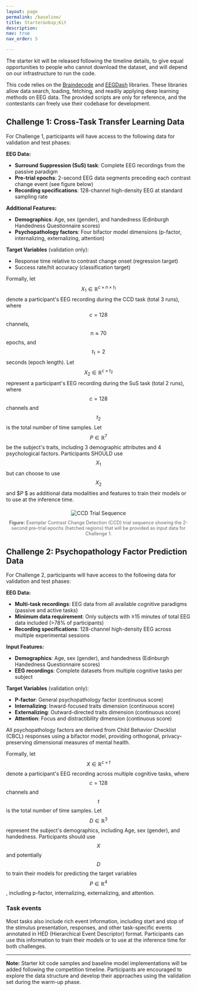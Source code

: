 ```yaml
---
layout: page
permalink: /baseline/
title: Starter&nbsp;Kit
description:  
nav: true
nav_order: 5

---
```


The starter kit will be released following the timeline details, to give equal opportunities to people who cannot download the dataset, and will depend on our infrastructure to run the code.

This code relies on the [Braindecode](https://braindecode.org) and [EEGDash](https://eegdash.org) libraries. These libraries allow data search, loading, fetching, and readily applying deep learning methods on EEG data. The provided scripts are only for reference, and the contestants can freely use their codebase for development.

## Challenge 1: Cross-Task Transfer Learning Data

For Challenge 1, participants will have access to the following data for validation and test phases:

**EEG Data:**
- **Surround Suppression (SuS) task**: Complete EEG recordings from the passive paradigm
- **Pre-trial epochs**: 2-second EEG data segments preceding each contrast change event (see figure below)
- **Recording specifications**: 128-channel high-density EEG at standard sampling rate

**Additional Features:**
- **Demographics**: Age, sex (gender), and handedness (Edinburgh Handedness Questionnaire scores)
- **Psychopathology factors**: Four bifactor model dimensions (p-factor, internalizing, externalizing, attention)

**Target Variables** (validation only):
- Response time relative to contrast change onset (regression target)
- Success rate/hit accuracy (classification target)

Formally, let $$X_1 \in \mathbb{R}^{c \times n \times t_1}$$ denote a participant's EEG recording during the CCD task (total 3 runs), where $$c = 128$$ channels, $$n \approx 70$$ epochs, and $$t_1 = 2$$ seconds (epoch length). Let $$X_2 \in \mathbb{R}^{c \times t_2}$$ represent a participant's EEG recording during the SuS task (total 2 runs), where $$c = 128$$ channels and $$t_2$$ is the total number of time samples. Let $$P \in \mathbb{R}^7$$ be the subject's traits, including 3 demographic attributes and 4 psychological factors. Participants SHOULD use $$X_1$$ but can choose to use $$X_2$$ and $$P$ $ as additional data modalities and features to train their models or to use at the inference time.

<div style="text-align: center; margin: 20px 0;">
  <img src="https://eeg2025.github.io/assets/img/CCD_sequence.png" alt="CCD Trial Sequence" style="max-width: 80%; height: auto;">
  <p style="font-size: 0.9em; color: #666; margin-top: 10px;">
    <strong>Figure:</strong> Exemplar Contrast Change Detection (CCD) trial sequence showing the 2-second pre-trial epochs (hatched regions) that will be provided as input data for Challenge 1.
  </p>
</div>

## Challenge 2: Psychopathology Factor Prediction Data

For Challenge 2, participants will have access to the following data for validation and test phases:

**EEG Data:**
- **Multi-task recordings**: EEG data from all available cognitive paradigms (passive and active tasks)
- **Minimum data requirement**: Only subjects with ≥15 minutes of total EEG data included (>78% of participants)
- **Recording specifications**: 128-channel high-density EEG across multiple experimental sessions

**Input Features:**
- **Demographics**: Age, sex (gender), and handedness (Edinburgh Handedness Questionnaire scores)
- **EEG recordings**: Complete datasets from multiple cognitive tasks per subject

**Target Variables** (validation only):
- **P-factor**: General psychopathology factor (continuous score)
- **Internalizing**: Inward-focused traits dimension (continuous score) 
- **Externalizing**: Outward-directed traits dimension (continuous score)
- **Attention**: Focus and distractibility dimension (continuous score)

All psychopathology factors are derived from Child Behavior Checklist (CBCL) responses using a bifactor model, providing orthogonal, privacy-preserving dimensional measures of mental health.

Formally, let $$X \in \mathbb{R}^{c \times t}$$ denote a participant's EEG recording across multiple cognitive tasks, where $$c = 128$$ channels and $$t$$ is the total number of time samples. Let $$D \in \mathbb{R}^3$$ represent the subject's demographics, including Age, sex (gender), and handedness. Participants should use $$X$$ and potentially $$D$$ to train their models for predicting the target variables $$P \in \mathbb{R}^4$$, including p-factor, internalizing, externalizing, and attention.

### Task events
Most tasks also include rich event information, including start and stop of the stimulus presentation, responses, and other task-specific events annotated in HED (Hierarchical Event Descriptor) format. Participants can use this information to train their models or to use at the inference time for both challenges.

---

**Note:** Starter kit code samples and baseline model implementations will be added following the competition timeline. Participants are encouraged to explore the data structure and develop their approaches using the validation set during the warm-up phase.
